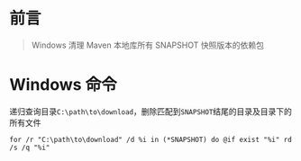 # 前言

> Windows 清理 Maven 本地库所有 SNAPSHOT 快照版本的依赖包

# Windows 命令

递归查询目录`C:\path\to\download`，删除匹配到`SNAPSHOT`结尾的目录及目录下的所有文件

```shell
for /r "C:\path\to\download" /d %i in (*SNAPSHOT) do @if exist "%i" rd /s /q "%i"
```

